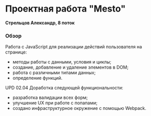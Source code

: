# Проектная работа "Mesto"
**Стрельцов Александр, 8 поток**

### Обзор
Работа с JavaScript для реализации действий пользователя на странице:
- методы работы с данными, условия и циклы;
- создание, добавление и удаление элементов в DOM;
- работа с различными типами данных;
- определение функций.

UPD 02.04
Доработка следующей функциональности:
- разработка валидации всех форм;
- улучшение UX при работе с попапами;
- создано инфраструктурное окружение с помощью Webpack.

<!--
### Ссылка на проект
[Сайт "Mesto"](https://alexanderstreltsov.github.io/mesto-project/)
-->
